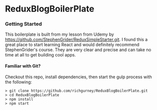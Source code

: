 # ReduxBlogBoilerPlate

### Getting Started

This boilerplate is built from my lesson from Udemy by https://github.com/StephenGrider/ReduxSimpleStarter.git. I found this a great place to start learning React and would definitely recommend StephenGrider's course. They are very clear and precise and can take no time at all to get building cool apps.

#### Familiar with Git?
Checkout this repo, install dependencies, then start the gulp process with the following:

```
> git clone https://github.com/richgurney/ReduxBlogBoilerPlate.git
> cd ReduxBlogBoilerPlate
> npm install
> npm start
```

